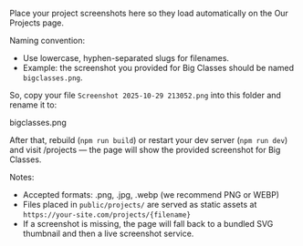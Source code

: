 Place your project screenshots here so they load automatically on the Our Projects page.

Naming convention:
- Use lowercase, hyphen-separated slugs for filenames.
- Example: the screenshot you provided for Big Classes should be named `bigclasses.png`.

So, copy your file `Screenshot 2025-10-29 213052.png` into this folder and rename it to:

  bigclasses.png

After that, rebuild (`npm run build`) or restart your dev server (`npm run dev`) and visit /projects — the page will show the provided screenshot for Big Classes.

Notes:
- Accepted formats: .png, .jpg, .webp (we recommend PNG or WEBP)
- Files placed in `public/projects/` are served as static assets at `https://your-site.com/projects/{filename}`
- If a screenshot is missing, the page will fall back to a bundled SVG thumbnail and then a live screenshot service.
